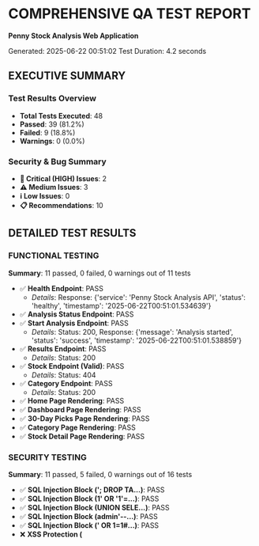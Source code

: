 
# COMPREHENSIVE QA TEST REPORT
**Penny Stock Analysis Web Application**

Generated: 2025-06-22 00:51:02
Test Duration: 4.2 seconds

## EXECUTIVE SUMMARY

### Test Results Overview
- **Total Tests Executed**: 48
- **Passed**: 39 (81.2%)
- **Failed**: 9 (18.8%)
- **Warnings**: 0 (0.0%)

### Security & Bug Summary
- **🚨 Critical (HIGH) Issues**: 2
- **⚠️ Medium Issues**: 3
- **ℹ️ Low Issues**: 0
- **📋 Recommendations**: 10

## DETAILED TEST RESULTS

### FUNCTIONAL TESTING

**Summary**: 11 passed, 0 failed, 0 warnings out of 11 tests

- ✅ **Health Endpoint**: PASS
  - *Details*: Response: {'service': 'Penny Stock Analysis API', 'status': 'healthy', 'timestamp': '2025-06-22T00:51:01.534639'}
- ✅ **Analysis Status Endpoint**: PASS
- ✅ **Start Analysis Endpoint**: PASS
  - *Details*: Status: 200, Response: {'message': 'Analysis started', 'status': 'success', 'timestamp': '2025-06-22T00:51:01.538859'}
- ✅ **Results Endpoint**: PASS
  - *Details*: Status: 200
- ✅ **Stock Endpoint (Valid)**: PASS
  - *Details*: Status: 404
- ✅ **Category Endpoint**: PASS
  - *Details*: Status: 200
- ✅ **Home Page Rendering**: PASS
- ✅ **Dashboard Page Rendering**: PASS
- ✅ **30-Day Picks Page Rendering**: PASS
- ✅ **Category Page Rendering**: PASS
- ✅ **Stock Detail Page Rendering**: PASS

### SECURITY TESTING

**Summary**: 11 passed, 5 failed, 0 warnings out of 16 tests

- ✅ **SQL Injection Block ('; DROP TA...)**: PASS
- ✅ **SQL Injection Block (1' OR '1'=...)**: PASS
- ✅ **SQL Injection Block (UNION SELE...)**: PASS
- ✅ **SQL Injection Block (admin'--...)**: PASS
- ✅ **SQL Injection Block (' OR 1=1#...)**: PASS
- ❌ **XSS Protection (<script>alert('...)**: FAIL
  - *Details*: Payload not blocked: 404
  - *Severity*: HIGH
- ✅ **XSS Protection (javascript:aler...)**: PASS
- ✅ **XSS Protection (<img src=x oner...)**: PASS
- ✅ **XSS Protection (<svg onload=ale...)**: PASS
- ❌ **XSS Protection (javascript:/*--...)**: FAIL
  - *Details*: Payload not blocked: 404
  - *Severity*: HIGH
- ❌ **Path Traversal Block (../../../etc/pa...)**: FAIL
  - *Details*: Payload not blocked: 500
  - *Severity*: MEDIUM
- ✅ **Path Traversal Block (..\\..\\..\\win...)**: PASS
- ❌ **Path Traversal Block (..%2F..%2F..%2F...)**: FAIL
  - *Details*: Payload not blocked: 404
  - *Severity*: MEDIUM
- ❌ **Path Traversal Block (....//....//......)**: FAIL
  - *Details*: Payload not blocked: 404
  - *Severity*: MEDIUM
- ✅ **Content-Type Validation**: PASS
- ✅ **Request Size Limit**: PASS

### PERFORMANCE TESTING

**Summary**: 4 passed, 0 failed, 0 warnings out of 4 tests

- ✅ **Response Time /api/health**: PASS
  - *Details*: 0.001s
- ✅ **Response Time /api/analysis-status**: PASS
  - *Details*: 0.001s
- ✅ **Response Time /api/results**: PASS
  - *Details*: 0.001s
- ✅ **Concurrent Request Handling**: PASS
  - *Details*: Success: 10/10, Avg: 0.005s

### INTEGRATION TESTING

**Summary**: 4 passed, 0 failed, 0 warnings out of 4 tests

- ✅ **Status Check Integration**: PASS
  - *Details*: Initial status: {'has_results': True, 'in_progress': False, 'timestamp': '2025-06-22T00:51:01.667058'}
- ✅ **Analysis Start Integration**: PASS
  - *Details*: Start response: 200
- ✅ **Post-Start Status Check**: PASS
  - *Details*: Status after start: {'has_results': True, 'in_progress': False, 'timestamp': '2025-06-22T00:51:02.682921'}
- ✅ **Results Integration**: PASS
  - *Details*: Results check: 200

### EDGE_CASES TESTING

**Summary**: 9 passed, 4 failed, 0 warnings out of 13 tests

- ❌ **Invalid Ticker (empty)**: FAIL
  - *Details*: Should reject: 404
- ✅ **Invalid Ticker (123)**: PASS
- ✅ **Invalid Ticker (TOOLONGGG)**: PASS
- ❌ **Invalid Ticker (aa)**: FAIL
  - *Details*: Should reject: 404
- ✅ **Invalid Ticker (@#$%)**: PASS
- ❌ **Invalid Ticker (A)**: FAIL
  - *Details*: Should reject: 404
- ✅ **Invalid Ticker (ABCDEF)**: PASS
- ✅ **Invalid Category (invalid)**: PASS
- ❌ **Invalid Category (empty)**: FAIL
  - *Details*: Should reject: 404
- ✅ **Invalid Category (under-100)**: PASS
- ✅ **Invalid Category (999)**: PASS
- ✅ **Invalid Category (abc)**: PASS
- ✅ **Error Message Safety**: PASS

## BUG REPORTS

### HIGH Severity Issues

#### Bug #1 - Security Issue: XSS Protection (<script>alert('...)
- **Category**: security
- **Description**: Payload not blocked: 404
- **Impact**: Critical security vulnerability - immediate attention required
- **Recommendation**: Implement proper input validation and security controls

#### Bug #2 - Security Issue: XSS Protection (javascript:/*--...)
- **Category**: security
- **Description**: Payload not blocked: 404
- **Impact**: Critical security vulnerability - immediate attention required
- **Recommendation**: Implement proper input validation and security controls

### MEDIUM Severity Issues

#### Bug #1 - Security Issue: Path Traversal Block (../../../etc/pa...)
- **Category**: security
- **Description**: Payload not blocked: 500
- **Impact**: System reliability and user experience affected
- **Recommendation**: Review and fix the identified issue

#### Bug #2 - Security Issue: Path Traversal Block (..%2F..%2F..%2F...)
- **Category**: security
- **Description**: Payload not blocked: 404
- **Impact**: System reliability and user experience affected
- **Recommendation**: Review and fix the identified issue

#### Bug #3 - Security Issue: Path Traversal Block (....//....//......)
- **Category**: security
- **Description**: Payload not blocked: 404
- **Impact**: System reliability and user experience affected
- **Recommendation**: Review and fix the identified issue

## RECOMMENDATIONS FOR IMPROVEMENT

### HIGH PRIORITY

- **Implement Authentication & Authorization**: Add user authentication to secure sensitive operations and prevent unauthorized access
- **Add Rate Limiting**: Implement rate limiting to prevent abuse, DoS attacks, and ensure fair resource usage
- **Enhance Input Validation**: Strengthen input validation across all endpoints to prevent injection attacks
- **Implement HTTPS**: Use HTTPS in production to encrypt data in transit and protect against MITM attacks

### MEDIUM PRIORITY

- **Add Security Headers**: Implement security headers (CSP, HSTS, X-Frame-Options) to prevent various attacks
- **Implement Health Monitoring**: Add comprehensive health checks and monitoring for production deployment
- **Add Audit Logging**: Implement comprehensive audit logging for security and compliance monitoring
- **Error Handling Improvements**: Enhance error handling to provide better user experience while maintaining security

### LOW PRIORITY

- **Add Unit Tests**: Implement comprehensive unit test coverage to prevent regressions
- **Performance Optimization**: Implement caching strategies and optimize database queries for better performance

## TESTING METHODOLOGY

- **Testing Framework**: Custom Python-based automated testing suite
- **Test Environment**: Local Flask development server (127.0.0.1:5002)
- **Test Coverage**: 
  - API endpoint functionality
  - Web page rendering
  - Security vulnerability scanning
  - Performance and load testing
  - Edge case and error handling
  - End-to-end integration testing
- **Test Types**: Functional, Security, Performance, Integration, Edge Case
- **Total Test Duration**: 4.2 seconds

## SECURITY ASSESSMENT

⚠️ **CRITICAL**: 2 high-severity security issues identified that require immediate attention.

**Note**: This assessment covers basic security testing. A comprehensive security audit should include:
- Penetration testing
- Code review
- Dependency vulnerability scanning
- Infrastructure security assessment

## PERFORMANCE ASSESSMENT

✅ **Performance**: Basic performance tests passed satisfactorily.

**Note**: Performance testing was limited to basic response times and concurrent request handling. Production performance testing should include:
- Extended load testing
- Stress testing
- Memory usage profiling
- Database performance analysis

## CONCLUSIONS

**Overall Application Health**: CRITICAL

🚨 **Immediate Action Required**: Critical security issues must be addressed before production deployment.

---
*This report was generated by an automated QA testing suite. Manual testing and code review are recommended for comprehensive quality assurance.*
